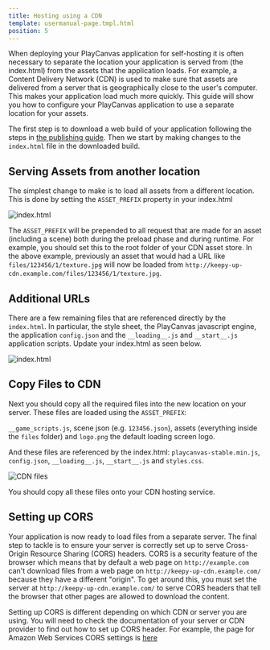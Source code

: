 ```yaml
---
title: Hosting using a CDN
template: usermanual-page.tmpl.html
position: 5
---
```


When deploying your PlayCanvas application for self-hosting it is often necessary to separate the location your application is served from (the index.html) from the assets that the application loads. For example, a Content Delivery Network (CDN) is used to make sure that assets are delivered from a server that is geographically close to the user's computer. This makes your application load much more quickly. This guide will show you how to configure your PlayCanvas application to use a separate location for your assets.

The first step is to download a web build of your application following the steps in [the publishing guide][1]. Then we start by making changes to the `index.html` file in the downloaded build.

## Serving Assets from another location

The simplest change to make is to load all assets from a different location. This is done by setting the `ASSET_PREFIX` property in your index.html

![index.html][2]

The `ASSET_PREFIX` will be prepended to all request that are made for an asset (including a scene) both during the preload phase and during runtime. For example, you should set this to the root folder of your CDN asset store.  In the above example, previously an asset that would had a URL like `files/123456/1/texture.jpg` will now be loaded from `http://keepy-up-cdn.example.com/files/123456/1/texture.jpg`.

## Additional URLs

There are a few remaining files that are referenced directly by the `index.html`. In particular, the style sheet, the PlayCanvas javascript engine, the application `config.json` and the `__loading__.js` and `__start__.js` application scripts. Update your index.html as seen below.

![index.html][3]

## Copy Files to CDN

Next you should copy all the required files into the new location on your server. These files are loaded using the `ASSET_PREFIX`:

`__game_scripts.js`, scene json (e.g. `123456.json`), assets (everything inside the `files` folder) and `logo.png` the default loading screen logo.

And these files are referenced by the index.html: `playcanvas-stable.min.js`, `config.json`, `__loading__.js`, `__start__.js` and `styles.css`.

![CDN files][4]

You should copy all these files onto your CDN hosting service.

## Setting up CORS

Your application is now ready to load files from a separate server. The final step to tackle is to ensure your server is correctly set up to serve Cross-Origin Resource Sharing (CORS) headers. CORS is a security feature of the browser which means that by default a web page on `http://example.com` can't download files from a web page on `http://keepy-up-cdn.example.com/` because they have a different "origin". To get around this, you must set the server at `http://keepy-up-cdn.example.com/` to serve CORS headers that tell the browser that other pages are allowed to download the content.

Setting up CORS is different depending on which CDN or server you are using. You will need to check the documentation of your server or CDN provider to find out how to set up CORS header. For example, the page for Amazon Web Services CORS settings is [here][5]

[1]: /user-manual/publishing/web/self-hosting
[2]: /images/user-manual/publishing/web/cdn-index.jpg
[3]: /images/user-manual/publishing/web/cdn-more.jpg
[4]: /images/user-manual/publishing/web/cdn-files.jpg
[5]: https://docs.aws.amazon.com/AmazonS3/latest/userguide/cors.html

